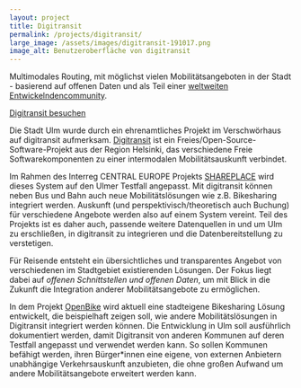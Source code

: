 ```yaml
---
layout: project
title: Digitransit
permalink: /projects/digitransit/
large_image: /assets/images/digitransit-191017.png
image_alt: Benutzeroberfläche von digitransit
---
```


Multimodales Routing, mit möglichst vielen Mobilitätsangeboten in der Stadt - basierend auf offenen Daten und als Teil einer [weltweiten Entwickelndencommunity](https://github.com/hsldevcom/digitransit-ui).

<a class="usa-button" href="https://digitransit.ulm.dev">Digitransit besuchen</a>

Die Stadt Ulm wurde durch ein ehrenamtliches Projekt im Verschwörhaus auf digitransit aufmerksam. [Digitransit](https://digitransit.fi) ist ein Freies/Open-Source-Software-Projekt aus der Region Helsinki, das verschiedene Freie Softwarekomponenten zu einer intermodalen Mobilitätsauskunft verbindet.

Im Rahmen des Interreg CENTRAL EUROPE Projekts [SHAREPLACE](https://www.ulm.de/leben-in-ulm/digitale-stadt/eu-projekt-shareplace-seit-2017) wird dieses System auf den Ulmer Testfall angepasst. Mit digitransit können neben Bus und Bahn auch neue Mobilitätslösungen wie z.B. Bikesharing integriert werden. Auskunft (und perspektivisch/theoretisch auch Buchung) für verschiedene Angebote werden also auf einem System vereint. Teil des Projekts ist es daher auch, passende weitere Datenquellen in und um Ulm zu erschließen, in digitransit zu integrieren und die Datenbereitstellung zu verstetigen.

Für Reisende entsteht ein übersichtliches und transparentes Angebot von verschiedenen im Stadtgebiet existierenden Lösungen. Der Fokus liegt dabei auf *offenen Schnittstellen und offenen Daten*, um mit Blick in die Zukunft die Integration anderer Mobilitätsangebote zu ermöglichen. 

In dem Projekt [OpenBike](/projects/openbike/) wird aktuell eine stadteigene Bikesharing Lösung entwickelt, die beispielhaft zeigen soll, wie andere Mobilitätslösungen in Digitransit integriert werden können. Die Entwicklung in Ulm soll ausführlich dokumentiert werden, damit Digitransit von anderen Kommunen auf deren Testfall angepasst und verwendet werden kann. So sollen Kommunen befähigt werden, ihren Bürger\*innen eine eigene, von externen Anbietern unabhängige Verkehrsauskunft anzubieten, die ohne großen Aufwand um andere Mobilitätsangebote erweitert werden kann.
